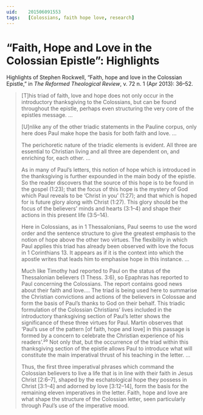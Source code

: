 ```yaml
---
uid:	201506091553
tags:	[Colossians, faith hope love, research]
---
```


# “Faith, Hope and Love in the Colossian Epistle”: Highlights

Highlights of Stephen Rockwell, “Faith, hope and love in the Colossian Epistle,” in *The Reformed Theological Review*, v. 72 n. 1 (Apr 2013): 36–52.

> [T]his triad of faith, love and hope does not only occur in the introductory thanksgiving to the Colossians, but can be found throughout the epistle, perhaps even structuring the very core of the epistles message. …
> 
> [U]nlike any of the other triadic statements in the Pauline corpus, only here does Paul make hope the basis for both faith and love. …
> 
> The perichoretic nature of the triadic elements is evident. All three are essential to Christian living and all three are dependent on, and enriching for, each other. …
> 
> As in many of Paul’s letters, this notion of hope which is introduced in the thanksgiving is further expounded in the main body of the epistle. So the reader discovers that the source of this hope is to be found in the gospel (1:23); that the focus of this hope is the mystery of God which Paul reveals to be ‘Christ in you’ (1:27); and that which is hoped for is future glory along with Christ (1:27). This glory should be the focus of the believers’ minds and hearts (3:1–4) and shape their actions in this present life (3:5–14).
> 
> Here in Colossians, as in 1 Thessalonians, Paul seems to use the word order and the sentence structure to give the greatest emphasis to the notion of hope above the other two virtues. The flexibility in which Paul applies this triad has already been observed with love the focus in 1 Corinthians 13. It appears as if it is the context into which the apostle writes that leads him to emphasise hope in this instance. …
> 
> Much like Timothy had reported to Paul on the status of the Thessalonian believers (1 Thess. 3:6), so Epaphras has reported to Paul concerning the Colossians. The report contains good news about their faith and love…. The triad is being used here to summarise the Christian convictions and actions of the believers in Colossae and form the basis of Paul’s thanks to God on their behalf. This triadic formulation of the Colossian Christians’ lives included in the introductory thanksgiving section of Paul’s letter shows the significance of these three virtues for Paul. Martin observes that ‘Paul’s use of the pattern [of faith, hope and love] in this passage is formed by a concern to celebrate the Christian experience of his readers’.²⁰ Not only that, but the occurrence of the triad within this thanksgiving section of the epistle allows Paul to introduce what will constitute the main imperatival thrust of his teaching in the letter. …
> 
> Thus, the first three imperatival phrases which command the Colossian believers to live a life that is in line with their faith in Jesus Christ [2:6–7], shaped by the eschatological hope they possess in Christ [3:1–4] and adorned by love [3:12–14], form the basis for the remaining eleven imperatives in the letter. Faith, hope and love are what shape the structure of the Colossian letter, seen particularly through Paul’s use of the imperative mood.
